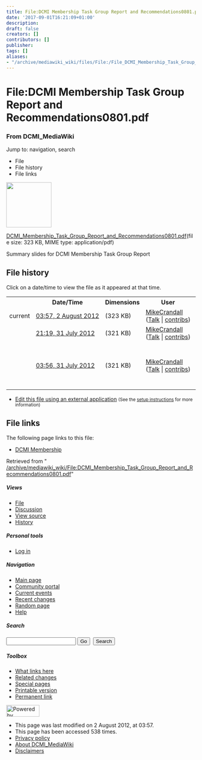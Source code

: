 ```yaml
---
title: File:DCMI Membership Task Group Report and Recommendations0801.pdf - DCMI_MediaWiki
date: '2017-09-01T16:21:09+01:00'
description: 
draft: false
creators: []
contributors: []
publisher: 
tags: []
aliases:
- "/archive/mediawiki_wiki/files/File:/File_DCMI_Membership_Task_Group_Report_and_Recommendations0801.pdf.html"
---
```


<a id="top"></a>
# File:DCMI Membership Task Group Report and Recommendations0801.pdf

### From DCMI\_MediaWiki

Jump to: navigation, search
<!-- start content -->
- File
- File history
- File links

 [<img alt="" src="/skins/common/images/icons/fileicon-pdf.png" width="120" height="120">](/archive/mediawiki_wiki/files/DCMI_Membership_Task_Group_Report_and_Recommendations0801.pdf)

[DCMI\_Membership\_Task\_Group\_Report\_and\_Recommendations0801.pdf](/archive/mediawiki_wiki/files/DCMI_Membership_Task_Group_Report_and_Recommendations0801.pdf "DCMI Membership Task Group Report and Recommendations0801.pdf")‎(file size: 323 KB, MIME type: application/pdf)

Summary slides for DCMI Membership Task Group Report

<!-- 
NewPP limit report
Preprocessor node count: 1/1000000
Post-expand include size: 0/2097152 bytes
Template argument size: 0/2097152 bytes
Expensive parser function count: 0/100
-->
## File history

Click on a date/time to view the file as it appeared at that time.

<table class="wikitable filehistory">
  <tr>
    <td></td>
    <th>Date/Time</th>
    <th>Dimensions</th>
    <th>User</th>
    <th>Comment</th>
  </tr>
  <tr>
    <td>current</td>
    <td class="filehistory-selected" style="white-space: nowrap;"><a href="/archive/mediawiki_wiki/files/DCMI_Membership_Task_Group_Report_and_Recommendations0801.pdf">03:57, 2 August 2012</a></td>
    <td> <span style="white-space: nowrap;">(323 KB)</span>
    </td>
    <td>
      <a href="/index.php?title=User:MikeCrandall&amp;action=edit&amp;redlink=1" class="new mw-userlink" title="User:MikeCrandall (page does not exist)">MikeCrandall</a> <span style="white-space: nowrap;"> <span class="mw-usertoollinks">(<a href="/index.php?title=User_talk:MikeCrandall&amp;action=edit&amp;redlink=1" class="new" title="User talk:MikeCrandall (page does not exist)">Talk</a> | <a href="/index.php/Special:Contributions/MikeCrandall" title="Special:Contributions/MikeCrandall">contribs</a>)</span></span>
    </td>
    <td></td>
  </tr>
  <tr>
    <td></td>
    <td style="white-space: nowrap;"><a href="/images/archive/3/35/20120802035713%21DCMI_Membership_Task_Group_Report_and_Recommendations0801.pdf">21:19, 31 July 2012</a></td>
    <td> <span style="white-space: nowrap;">(321 KB)</span>
    </td>
    <td>
      <a href="/index.php?title=User:MikeCrandall&amp;action=edit&amp;redlink=1" class="new mw-userlink" title="User:MikeCrandall (page does not exist)">MikeCrandall</a> <span style="white-space: nowrap;"> <span class="mw-usertoollinks">(<a href="/index.php?title=User_talk:MikeCrandall&amp;action=edit&amp;redlink=1" class="new" title="User talk:MikeCrandall (page does not exist)">Talk</a> | <a href="/index.php/Special:Contributions/MikeCrandall" title="Special:Contributions/MikeCrandall">contribs</a>)</span></span>
    </td>
    <td></td>
  </tr>
  <tr>
    <td></td>
    <td style="white-space: nowrap;"><a href="/images/archive/3/35/20120731211931%21DCMI_Membership_Task_Group_Report_and_Recommendations0801.pdf">03:56, 31 July 2012</a></td>
    <td> <span style="white-space: nowrap;">(321 KB)</span>
    </td>
    <td>
      <a href="/index.php?title=User:MikeCrandall&amp;action=edit&amp;redlink=1" class="new mw-userlink" title="User:MikeCrandall (page does not exist)">MikeCrandall</a> <span style="white-space: nowrap;"> <span class="mw-usertoollinks">(<a href="/index.php?title=User_talk:MikeCrandall&amp;action=edit&amp;redlink=1" class="new" title="User talk:MikeCrandall (page does not exist)">Talk</a> | <a href="/index.php/Special:Contributions/MikeCrandall" title="Special:Contributions/MikeCrandall">contribs</a>)</span></span>
    </td>
    <td> <span class="comment">(Summary slides for DCMI Membership Task Group Report)</span>
    </td>
  </tr>
</table>

  

- [Edit this file using an external application](/index.php?title=File:DCMI_Membership_Task_Group_Report_and_Recommendations0801.pdf&action=edit&externaledit=true&mode=file "File:DCMI Membership Task Group Report and Recommendations0801.pdf") <small>(See the <a href="http://www.mediawiki.org/wiki/Manual:External_editors" class="external text" rel="nofollow">setup instructions</a> for more information)</small>

## File links

The following page links to this file:

- [DCMI Membership](/index.php/DCMI_Membership "DCMI Membership")

Retrieved from " [/archive/mediawiki_wiki/File:DCMI\_Membership\_Task\_Group\_Report\_and\_Recommendations0801.pdf](/archive/mediawiki_wiki/files/File:/File:DCMI_Membership_Task_Group_Report_and_Recommendations0801.pdf.html)"

<!-- end content -->

##### Views

- [File](/archive/mediawiki_wiki/files/File:/File:DCMI_Membership_Task_Group_Report_and_Recommendations0801.pdf.html "View the file page [c]")
- [Discussion](/index.php?title=File_talk:DCMI_Membership_Task_Group_Report_and_Recommendations0801.pdf&action=edit&redlink=1 "Discussion about the content page [t]")
- [View source](/index.php?title=File:DCMI_Membership_Task_Group_Report_and_Recommendations0801.pdf&action=edit "This page is protected.
You can view its source [e]")
- [History](/index.php?title=File:DCMI_Membership_Task_Group_Report_and_Recommendations0801.pdf&action=history "Past revisions of this page [h]")

##### Personal tools

- [Log in](/index.php?title=Special:UserLogin&returnto=File:DCMI_Membership_Task_Group_Report_and_Recommendations0801.pdf "You are encouraged to log in; however, it is not mandatory [o]")

<script type="text/javascript"> if (window.isMSIE55) fixalpha(); </script>

##### Navigation

- [Main page](/index.php/Main_Page "Visit the main page [z]")
- [Community portal](/index.php/DCMI_MediaWiki:Community_portal "About the project, what you can do, where to find things")
- [Current events](/index.php/DCMI_MediaWiki:Current_events "Find background information on current events")
- [Recent changes](/index.php/Special:RecentChanges "The list of recent changes in the wiki [r]")
- [Random page](/index.php/Special:Random "Load a random page [x]")
- [Help](/index.php/Help:Contents "The place to find out")

##### <label for="searchInput">Search</label>

<form action="/index.php" id="searchform">
				<input type="hidden" name="title" value="Special:Search">
				<input id="searchInput" title="Search DCMI_MediaWiki" accesskey="f" type="search" name="search">
				<input type="submit" name="go" class="searchButton" id="searchGoButton" value="Go" title="Go to a page with this exact name if exists"> 
				<input type="submit" name="fulltext" class="searchButton" id="mw-searchButton" value="Search" title="Search the pages for this text">
			</form>

##### Toolbox

- [What links here](/index.php/Special:WhatLinksHere/File:DCMI_Membership_Task_Group_Report_and_Recommendations0801.pdf "List of all wiki pages that link here [j]")
- [Related changes](/index.php/Special:RecentChangesLinked/File:DCMI_Membership_Task_Group_Report_and_Recommendations0801.pdf "Recent changes in pages linked from this page [k]")
- [Special pages](/index.php/Special:SpecialPages "List of all special pages [q]")
- [Printable version](/index.php?title=File:DCMI_Membership_Task_Group_Report_and_Recommendations0801.pdf&printable=yes "Printable version of this page [p]")
- [Permanent link](/index.php?title=File:DCMI_Membership_Task_Group_Report_and_Recommendations0801.pdf&oldid=3550 "Permanent link to this revision of the page")

<!-- end of the left (by default at least) column -->

 [<img src="/skins/common/images/poweredby_mediawiki_88x31.png" height="31" width="88" alt="Powered by MediaWiki">](http://www.mediawiki.org/)

- This page was last modified on 2 August 2012, at 03:57.
- This page has been accessed 538 times.
- [Privacy policy](/index.php/DCMI_MediaWiki:Privacy_policy "DCMI MediaWiki:Privacy policy")
- [About DCMI\_MediaWiki](/index.php/DCMI_MediaWiki:About "DCMI MediaWiki:About")
- [Disclaimers](/index.php/DCMI_MediaWiki:General_disclaimer "DCMI MediaWiki:General disclaimer")

<script>if (window.runOnloadHook) runOnloadHook();</script><!-- Served in 0.459 secs. -->
